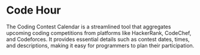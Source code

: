 # Code Hour
The Coding Contest Calendar is a streamlined tool that aggregates upcoming coding competitions from platforms like HackerRank, CodeChef, and Codeforces. It provides essential details such as contest dates, times, and descriptions, making it easy for programmers to plan their participation.

